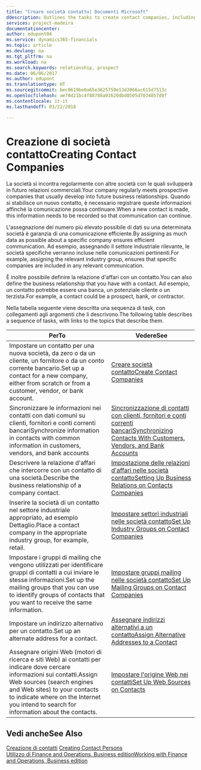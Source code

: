 ```yaml
---
title: "Creare società contatto| Documenti Microsoft"
ddescription: Outlines the tasks to create contact companies, including assigning relevant data about prospects and defining the business relationships you have with companies.
services: project-madeira
documentationcenter: 
author: edupont04
ms.service: dynamics365-financials
ms.topic: article
ms.devlang: na
ms.tgt_pltfrm: na
ms.workload: na
ms.search.keywords: relationship, prospect
ms.date: 06/06/2017
ms.author: edupont
ms.translationtype: HT
ms.sourcegitcommit: bec0619be0a65e3625759e13d2866ac615d7513c
ms.openlocfilehash: ae78d21bc4f88788a01620dbd8505d7034857d8f
ms.contentlocale: it-it
ms.lasthandoff: 03/22/2018

---
```

# <a name="creating-contact-companies"></a><span data-ttu-id="b62cb-102">Creazione di società contatto</span><span class="sxs-lookup"><span data-stu-id="b62cb-102">Creating Contact Companies</span></span>
<span data-ttu-id="b62cb-103">La società si incontra regolarmente con altre società con le quali svilupperà in futuro relazioni commerciali.</span><span class="sxs-lookup"><span data-stu-id="b62cb-103">Your company regularly meets prospective companies that usually develop into future business relationships.</span></span> <span data-ttu-id="b62cb-104">Quando si stabilisce un nuovo contatto, è necessario registrare queste informazioni affinché la comunicazione possa continuare.</span><span class="sxs-lookup"><span data-stu-id="b62cb-104">When a new contact is made, this information needs to be recorded so that communication can continue.</span></span>

<span data-ttu-id="b62cb-105">L'assegnazione del numero più elevato possibile di dati su una determinata società è garanzia di una comunicazione efficiente.</span><span class="sxs-lookup"><span data-stu-id="b62cb-105">By assigning as much data as possible about a specific company ensures efficient communication.</span></span> <span data-ttu-id="b62cb-106">Ad esempio, assegnando il settore industriale rilevante, le società specifiche verranno incluse nelle comunicazioni pertinenti.</span><span class="sxs-lookup"><span data-stu-id="b62cb-106">For example, assigning the relevant industry group, ensures that specific companies are included in any relevant communication.</span></span>

<span data-ttu-id="b62cb-107">È inoltre possibile definire la relazione d'affari con un contatto.</span><span class="sxs-lookup"><span data-stu-id="b62cb-107">You can also define the business relationship that you have with a contact.</span></span> <span data-ttu-id="b62cb-108">Ad esempio, un contatto potrebbe essere una banca, un potenziale cliente o un terzista.</span><span class="sxs-lookup"><span data-stu-id="b62cb-108">For example, a contact could be a prospect, bank, or contractor.</span></span>

<span data-ttu-id="b62cb-109">Nella tabella seguente viene descritta una sequenza di task, con collegamenti agli argomenti che li descrivono.</span><span class="sxs-lookup"><span data-stu-id="b62cb-109">The following table describes a sequence of tasks, with links to the topics that describe them.</span></span>

| <span data-ttu-id="b62cb-110">Per</span><span class="sxs-lookup"><span data-stu-id="b62cb-110">To</span></span> | <span data-ttu-id="b62cb-111">Vedere</span><span class="sxs-lookup"><span data-stu-id="b62cb-111">See</span></span> |
| --- | --- |
| <span data-ttu-id="b62cb-112">Impostare un contatto per una nuova società, da zero o da un cliente, un fornitore o da un conto corrente bancario.</span><span class="sxs-lookup"><span data-stu-id="b62cb-112">Set up a contact for a new company, either from scratch or from a customer, vendor, or bank account.</span></span> |[<span data-ttu-id="b62cb-113">Creare società contatto</span><span class="sxs-lookup"><span data-stu-id="b62cb-113">Create Contact Companies</span></span>](marketing-how-create-contact-companies.md) |
| <span data-ttu-id="b62cb-114">Sincronizzare le informazioni nei contatti con dati comuni su clienti, fornitori e conti correnti bancari</span><span class="sxs-lookup"><span data-stu-id="b62cb-114">Synchronize information in contacts with common information in customers, vendors, and bank accounts</span></span> |[<span data-ttu-id="b62cb-115">Sincronizzazione di contatti con clienti, fornitori e conti correnti bancari</span><span class="sxs-lookup"><span data-stu-id="b62cb-115">Synchronizing Contacts With Customers, Vendors, and Bank Accounts</span></span>](marketing-synchronize-contacts-customers-vendors-bank-accounts.md) |
| <span data-ttu-id="b62cb-116">Descrivere la relazione d'affari che intercorre con un contatto di una società.</span><span class="sxs-lookup"><span data-stu-id="b62cb-116">Describe the business relationship of a company contact.</span></span> |[<span data-ttu-id="b62cb-117">Impostazione delle relazioni d'affari nelle società contatto</span><span class="sxs-lookup"><span data-stu-id="b62cb-117">Setting Up Business Relations on Contacts Companies</span></span>](marketing-business-relations.md) |
| <span data-ttu-id="b62cb-118">Inserire la società di un contatto nel settore industriale appropriato, ad esempio Dettaglio.</span><span class="sxs-lookup"><span data-stu-id="b62cb-118">Place a contact company in the appropriate industry group, for example, retail.</span></span> |[<span data-ttu-id="b62cb-119">Impostare settori industriali nelle società contatto</span><span class="sxs-lookup"><span data-stu-id="b62cb-119">Set Up Industry Groups on Contact Companies</span></span>](marketing-industry-groups.md) |
| <span data-ttu-id="b62cb-120">Impostare i gruppi di mailing che vengono utilizzati per identificare gruppi di contatti a cui inviare le stesse informazioni.</span><span class="sxs-lookup"><span data-stu-id="b62cb-120">Set up the mailing groups that you can use to identify groups of contacts that you want to receive the same information.</span></span> |[<span data-ttu-id="b62cb-121">Impostare gruppi mailing nelle società contatto</span><span class="sxs-lookup"><span data-stu-id="b62cb-121">Set Up Mailing Groups on Contact Companies</span></span>](marketing-mailing-groups.md) |
| <span data-ttu-id="b62cb-122">Impostare un indirizzo alternativo per un contatto.</span><span class="sxs-lookup"><span data-stu-id="b62cb-122">Set up an alternate address for a contact.</span></span> |[<span data-ttu-id="b62cb-123">Assegnare indirizzi alternativi a un contatto</span><span class="sxs-lookup"><span data-stu-id="b62cb-123">Assign Alternative Addresses to a Contact</span></span>](marketing-how-assign-alternate-address.md) |
| <span data-ttu-id="b62cb-124">Assegnare origini Web (motori di ricerca e siti Web) ai contatti per indicare dove cercare informazioni sui contatti.</span><span class="sxs-lookup"><span data-stu-id="b62cb-124">Assign Web sources (search engines and Web sites) to your contacts to indicate where on the Internet you intend to search for information about the contacts.</span></span> |[<span data-ttu-id="b62cb-125">Impostare l'origine Web nei contatti</span><span class="sxs-lookup"><span data-stu-id="b62cb-125">Set Up Web Sources on Contacts</span></span>](marketing-web-sources.md) |

## <a name="see-also"></a><span data-ttu-id="b62cb-126">Vedi anche</span><span class="sxs-lookup"><span data-stu-id="b62cb-126">See Also</span></span>
<span data-ttu-id="b62cb-127">[Creazione di contatti](marketing-create-contact-persons.md) </span><span class="sxs-lookup"><span data-stu-id="b62cb-127">[Creating Contact Persons](marketing-create-contact-persons.md) </span></span>  
[<span data-ttu-id="b62cb-128">Utilizzo di Finance and Operations, Business edition</span><span class="sxs-lookup"><span data-stu-id="b62cb-128">Working with Finance and Operations, Business edition</span></span>](ui-work-product.md)

